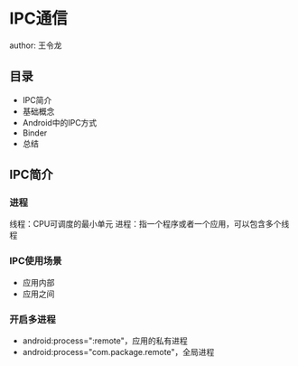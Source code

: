 ﻿# IPC通信

author: 王令龙

## 目录

 - IPC简介
 - 基础概念
 - Android中的IPC方式
 - Binder
 - 总结
 
## IPC简介

### 进程
线程：CPU可调度的最小单元
进程：指一个程序或者一个应用，可以包含多个线程

### IPC使用场景

 - 应用内部
 - 应用之间

### 开启多进程

 - android:process=":remote"，应用的私有进程
 - android:process="com.package.remote"，全局进程


 
